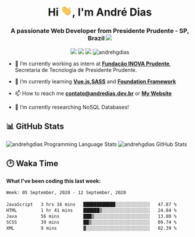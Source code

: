 <h1 align="center">Hi <img src="https://raw.githubusercontent.com/ABSphreak/ABSphreak/master/gifs/Hi.gif" width="30px">, I'm André Dias</h1>
<h3 align="center">A passionate Web Developer from Presidente Prudente - SP,  Brazil <img src="https://image.flaticon.com/icons/svg/3022/3022546.svg" width="18"/> </h3>
<p align="center"> 
  <a href="https://andredias.dev.br/"><img src ="https://img.shields.io/badge/portfolio-web-%23.svg?&style=for-the-badge&logo=&logoColor=white%22"></a>
  <a href="https://www.linkedin.com/in/andr%C3%A9-dias-6436811b4/"><img src="https://img.shields.io/badge/linkedin-%230077B5.svg?&style=for-the-badge&logo=linkedin&logoColor=white" /></a>
  <a href="https://www.instagram.com/andrehgdias/"><img src = "https://img.shields.io/badge/instagram-%23E4405F.svg?&style=for-the-badge&logo=instagram&logoColor=white"></a>
  <img height="28px" src="https://komarev.com/ghpvc/?username=andrehgdias&style=flat-square" alt="andrehgdias" />
</p>

- 🔭 I’m currently working as intern at **[Fundação INOVA Prudente](https://www.inovaprudente.com.br/)**, Secretaria de Tecnologia de Presidente Prudente.

- 🌱 I’m currently learning **[Vue.js](https://br.vuejs.org/),[SASS](https://sass-lang.com/)** and **[Foundation Framework](https://get.foundation/index.html)**

- 📫 How to reach me **contato@andredias.dev.br** or **[My Website](https://andredias.dev.br)**

- 🔎 I’m currently researching NoSQL Databases!

<h2>📊 GitHub Stats</h2>

<span><img align="center" width="49%.5" src="https://github-readme-stats.anuraghazra1.vercel.app/api/top-langs/?username=andrehgdias&layout=compact&hide=java" alt="andrehgdias Programming Language Stats"/><span/>
<span><img align="center" width="49%.5" height="155.42px" src="https://github-readme-stats.vercel.app/api?username=andrehgdias&show_icons=true&line_height=27&count_private=true" alt="andrehgdias GitHub Stats"/><span/>

<h2>🕑 Waka Time</h2>

**What I've been coding this last week:**

<!--START_SECTION:waka-->
```text
Week: 05 September, 2020 - 12 September, 2020

JavaScript   3 hrs 16 mins   ████████████░░░░░░░░░░░░░   47.87 % 
HTML         1 hr 41 mins    ██████▒░░░░░░░░░░░░░░░░░░   24.84 % 
Java         56 mins         ███▒░░░░░░░░░░░░░░░░░░░░░   13.80 % 
SCSS         39 mins         ██▒░░░░░░░░░░░░░░░░░░░░░░   09.74 % 
XML          9 mins          ▓░░░░░░░░░░░░░░░░░░░░░░░░   02.39 % 
```
<!--END_SECTION:waka-->
